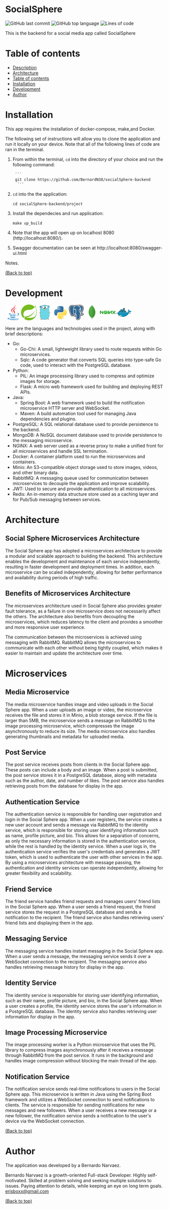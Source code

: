# SocialSphere


![GitHub last commit](https://img.shields.io/github/last-commit/BernardN38/socialSphere-backend)
![GitHub top language](https://img.shields.io/github/languages/top/BernardN38/socialSphere-backend)
![Lines of code](https://img.shields.io/tokei/lines/github/BernardN38/socialSphere-backend)



This is the backend for a social media app called SocialSphere


# Table of contents
- [Description](#SocialSphere)
- [Architecture](#Architecture)
- [Table of contents](#table-of-contents)
- [Installation](#installation)
- [Development](#development)
- [Author](#author)

# Installation

This app requires the installation of docker-compose, make,and Docker.


The following set of instructions will allow you to clone the application and run it locally on your device. Note that all of the following lines of code are ran in the terminal.

1. From within the terminal, `cd` into the directory of your choice and run the following command:

        ```
        git clone https://github.com/BernardN38/socialSphere-backend
         ```

2. `cd` into the the application: 
	
	```
	cd socialSphere-backend/project
	```

3. Install the dependecies and run application:

	```
	make up_build
	```

	
5. Note that the app will open up on localhost 8080 (http://localhost:8080/). 
6. Swagger documentation can be seen at http://localhost:8080/swagger-ui.html

Notes.


	
[(Back to top)](#table-of-contents)



# Development




<img src="https://raw.githubusercontent.com/devicons/devicon/1119b9f84c0290e0f0b38982099a2bd027a48bf1/icons/java/java-original.svg" alt="Java Logo" height="50px" width="50px"><img src="https://raw.githubusercontent.com/devicons/devicon/1119b9f84c0290e0f0b38982099a2bd027a48bf1/icons/spring/spring-original.svg" alt="Spring Logo" height="50px" width="50px"><img src="https://raw.githubusercontent.com/devicons/devicon/master/icons/go/go-original.svg" alt="Go Logo" height="50px" width="50px"><img src="https://raw.githubusercontent.com/devicons/devicon/1119b9f84c0290e0f0b38982099a2bd027a48bf1/icons/python/python-original.svg" alt="Python Logo" height="50px" width="50px"><img src="https://raw.githubusercontent.com/devicons/devicon/master/icons/postgresql/postgresql-original.svg" alt="PostgreSQL Logo" height="50px" width="50px"><img src="https://raw.githubusercontent.com/devicons/devicon/master/icons/mongodb/mongodb-original.svg" alt="MongoDB Logo" height="50px" width="50px"><img src="https://raw.githubusercontent.com/devicons/devicon/master/icons/nginx/nginx-original.svg" alt="NGINX Logo" height="50px" width="50px"><img src="https://raw.githubusercontent.com/devicons/devicon/master/icons/docker/docker-original.svg" alt="Docker Logo" height="50px" width="50px">


Here are the languages and technologies used in the project, along with brief descriptions:

- Go:
  - Go-Chi: A small, lightweight library used to route requests within Go microservices.
  - Sqlc: A code generator that converts SQL queries into type-safe Go code, used to interact with the PostgreSQL database.
- Python:
  - PIL: An image processing library used to compress and optimize images for storage.
  - Flask: A micro web framework used for building and deploying REST APIs.
- Java:
  - Spring Boot: A web framework used to build the notification microservice HTTP server and WebSocket.
  - Maven: A build automation tool used for managing Java dependencies and plugins.
- PostgreSQL: A SQL relational database used to provide persistence to the backend.
- MongoDB: A NoSQL document database used to provide persistence to the messaging microservice.
- NGINX: A web server used as a reverse proxy to make a unified front for all microservices and handle SSL termination.
- Docker: A container platform used to run the microservices and containers.
- Minio: An S3-compatible object storage used to store images, videos, and other binary data.
- RabbitMQ: A messaging queue used for communication between microservices to decouple the application and improve scalability.
- JWT: Used to secure and provide authentication to all microservices.
- Redis: An in-memory data structure store used as a caching layer and for Pub/Sub messaging between services.



# Architecture
## Social Sphere Microservices Architecture
The Social Sphere app has adopted a microservices architecture to provide a modular and scalable approach to building the backend. This architecture enables the development and maintenance of each service independently, resulting in faster development and deployment times. In addition, each microservice can be scaled independently, allowing for better performance and availability during periods of high traffic.

## Benefits of Microservices Architecture
The microservices architecture used in Social Sphere also provides greater fault tolerance, as a failure in one microservice does not necessarily affect the others. The architecture also benefits from decoupling the microservices, which reduces latency to the client and provides a smoother and more responsive user experience.

The communication between the microservices is achieved using messaging with RabbitMQ. RabbitMQ allows the microservices to communicate with each other without being tightly coupled, which makes it easier to maintain and update the architecture over time.

# Microservices
## Media Microservice
The media microservice handles image and video uploads in the Social Sphere app. When a user uploads an image or video, the microservice receives the file and stores it in Minio, a blob storage service. If the file is larger than 5MB, the microservice sends a message on RabbitMQ to the image processing microservice, which compresses the image asynchronously to reduce its size. The media microservice also handles generating thumbnails and metadata for uploaded media.

## Post Service
The post service receives posts from clients in the Social Sphere app. These posts can include a body and an image. When a post is submitted, the post service stores it in a PostgreSQL database, along with metadata such as the author, date, and number of likes. The post service also handles retrieving posts from the database for display in the app.

## Authentication Service
The authentication service is responsible for handling user registration and login in the Social Sphere app. When a user registers, the service creates a new user account and sends a message via RabbitMQ to the identity service, which is responsible for storing user identifying information such as name, profile picture, and bio. This allows for a separation of concerns, as only the necessary information is stored in the authentication service, while the rest is handled by the identity service. When a user logs in, the authentication service verifies the user's credentials and generates a JWT token, which is used to authenticate the user with other services in the app. By using a microservices architecture with message passing, the authentication and identity services can operate independently, allowing for greater flexibility and scalability.

## Friend Service
The friend service handles friend requests and manages users' friend lists in the Social Sphere app. When a user sends a friend request, the friend service stores the request in a PostgreSQL database and sends a notification to the recipient. The friend service also handles retrieving users' friend lists and displaying them in the app.

## Messaging Service
The messaging service handles instant messaging in the Social Sphere app. When a user sends a message, the messaging service sends it over a WebSocket connection to the recipient. The messaging service also handles retrieving message history for display in the app.

## Identity Service
The identity service is responsible for storing user identifying information, such as their name, profile picture, and bio, in the Social Sphere app. When a user creates a profile, the identity service stores the user's information in a PostgreSQL database. The identity service also handles retrieving user information for display in the app.

## Image Processing Microservice
The image processing worker is a Python microservice that uses the PIL library to compress images asynchronously after it receives a message through RabbitMQ from the post service. It runs in the background and handles image compression without blocking the main thread of the app.

## Notification Service
The notification service sends real-time notifications to users in the Social Sphere app. This microservice is written in Java using the Spring Boot framework and utilizes a WebSocket connection to send notifications to clients. The service is responsible for sending notifications for new messages and new followers. When a user receives a new message or a new follower, the notification service sends a notification to the user's device via the WebSocket connection.



[(Back to top)](#table-of-contents)

# Author

The application was developed by a Bernardo Narvaez.

Bernardo Narvaez is a growth-oriented Full-stack Developer. Highly self-motivated. Skilled at problem solving and seeking multiple solutions to issues. Paying attention to details, while keeping an eye on long term goals.
[erisboxx@gmail.com](erisboxx@gmail.com)

[(Back to top)](#table-of-contents)
